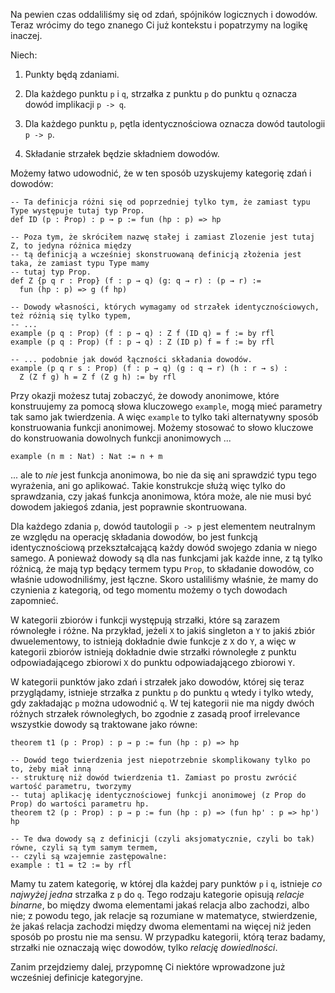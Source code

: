 Na pewien czas oddaliliśmy się od zdań, spójników logicznych i dowodów. Teraz wrócimy do tego
znanego Ci już kontekstu i popatrzymy na logikę inaczej.

Niech:

1. Punkty będą zdaniami.

2. Dla każdego punktu `p` i `q`, strzałka z punktu `p` do punktu `q` oznacza dowód implikacji `p -> q`.

3. Dla każdego punktu `p`, pętla identycznościowa oznacza dowód tautologii `p -> p`.

4. Składanie strzałek będzie składniem dowodów.

Możemy łatwo udowodnić, że w ten sposób uzyskujemy kategorię zdań i dowodów:

```lean
-- Ta definicja różni się od poprzedniej tylko tym, że zamiast typu Type występuje tutaj typ Prop.
def ID (p : Prop) : p → p := fun (hp : p) => hp

-- Poza tym, że skróciłem nazwę stałej i zamiast Zlozenie jest tutaj Z, to jedyna różnica między
-- tą definicją a wcześniej skonstruowaną definicją złożenia jest taka, że zamiast typu Type mamy
-- tutaj typ Prop.
def Z {p q r : Prop} (f : p → q) (g: q → r) : (p → r) := 
  fun (hp : p) => g (f hp)

-- Dowody własności, których wymagamy od strzałek identycznościowych, też różnią się tylko typem,
-- ...
example (p q : Prop) (f : p → q) : Z f (ID q) = f := by rfl
example (p q : Prop) (f : p → q) : Z (ID p) f = f := by rfl

-- ... podobnie jak dowód łączności składania dowodów.
example (p q r s : Prop) (f : p → q) (g : q → r) (h : r → s) : 
  Z (Z f g) h = Z f (Z g h) := by rfl
```

Przy okazji możesz tutaj zobaczyć, że dowody anonimowe, które konstruujemy za pomocą słowa
kluczowego `example`, mogą mieć parametry tak samo jak twierdzenia. A więc `example` to tylko taki
alternatywny sposób konstruowania funkcji anonimowej. Możemy stosować to słowo kluczowe do
konstruowania dowolnych funkcji anonimowych ...

```lean
example (n m : Nat) : Nat := n + m
```

... ale to *nie* jest funkcja anonimowa, bo nie da się ani sprawdzić typu tego wyrażenia, ani go
aplikować. Takie konstrukcje służą więc tylko do sprawdzania, czy jakaś funkcja anonimowa, która
może, ale nie musi być dowodem jakiegoś zdania, jest poprawnie skontruowana.

Dla każdego zdania `p`, dowód tautologii `p -> p` jest elementem neutralnym ze względu na operację
składania dowodów, bo jest funkcją identycznościową przekształcającą każdy dowód swojego zdania w
niego samego. A ponieważ dowody są dla nas funkcjami jak każde inne, z tą tylko różnicą, że mają typ
będący termem typu `Prop`, to składanie dowodów, co właśnie udowodniliśmy, jest łączne. Skoro
ustaliliśmy właśnie, że mamy do czynienia z kategorią, od tego momentu możemy o tych dowodach
zapomnieć.

W kategorii zbiorów i funkcji występują strzałki, które są zarazem równoległe i różne. Na przykład,
jeżeli `X` to jakiś singleton a `Y` to jakiś zbiór dwuelementowy, to istnieją dokładnie dwie funkcje
z `X` do `Y`, a więc w kategorii zbiorów istnieją dokładnie dwie strzałki równoległe z punktu
odpowiadającego zbiorowi `X` do punktu odpowiadającego zbiorowi `Y`.

W kategorii punktów jako zdań i strzałek jako dowodów, której się teraz przyglądamy, istnieje
strzałka z punktu `p` do punktu `q` wtedy i tylko wtedy, gdy zakładając `p` można udowodnić `q`. W
tej kategorii nie ma nigdy dwóch różnych strzałek równoległych, bo zgodnie z zasadą proof
irrelevance wszystkie dowody są traktowane jako równe:

```lean
theorem t1 (p : Prop) : p → p := fun (hp : p) => hp

-- Dowód tego twierdzenia jest niepotrzebnie skomplikowany tylko po to, żeby miał inną
-- strukturę niż dowód twierdzenia t1. Zamiast po prostu zwrócić wartość parametru, tworzymy
-- tutaj aplikację identycznościowej funkcji anonimowej (z Prop do Prop) do wartości parametru hp.
theorem t2 (p : Prop) : p → p := fun (hp : p) => (fun hp' : p => hp') hp

-- Te dwa dowody są z definicji (czyli aksjomatycznie, czyli bo tak) równe, czyli są tym samym termem,
-- czyli są wzajemnie zastępowalne:
example : t1 = t2 := by rfl
```

Mamy tu zatem kategorię, w której dla każdej pary punktów `p` i `q`, istnieje *co najwyżej jedna*
strzałka z `p` do `q`. Tego rodzaju kategorie opisują *relacje binarne*, bo między dwoma elementami
jakaś relacja albo zachodzi, albo nie; z powodu tego, jak relacje są rozumiane w matematyce,
stwierdzenie, że jakaś relacja zachodzi między dwoma elementami na więcej niż jeden sposób po prostu
nie ma sensu. W przypadku kategorii, którą teraz badamy, strzałki nie oznaczają więc dowodów, tylko
*relację dowiedlności*.

Zanim przejdziemy dalej, przypomnę Ci niektóre wprowadzone już wcześniej definicje kategoryjne.

